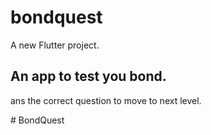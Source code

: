 # bondquest

A new Flutter project.

## An app to test you bond.
ans the correct question to move to next level.


#   B o n d Q u e s t 
 
 

